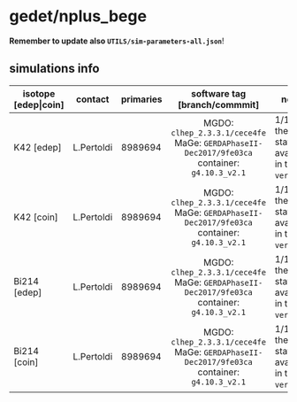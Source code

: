 # gedet/nplus_bege
**Remember to update also `UTILS/sim-parameters-all.json`**!

## simulations info

| isotope \[edep\|coin\] | contact    | primaries | software tag \[branch/commmit\]  | notes            |
| ---------------------- | ---------- | --------- | :------------------------------: | ---------------- |
|  K42 \[edep\]          | L.Pertoldi | 8989694   | MGDO: `clhep_2.3.3.1/cece4fe` MaGe: `GERDAPhaseII-Dec2017/9fe03ca` container: `g4.10.3_v2.1` | 1/10 of the statistics available in the `ver-` file |
|  K42 \[coin\]          | L.Pertoldi | 8989694   | MGDO: `clhep_2.3.3.1/cece4fe` MaGe: `GERDAPhaseII-Dec2017/9fe03ca` container: `g4.10.3_v2.1` | 1/10 of the statistics available in the `ver-` file |
|  Bi214 \[edep\]        | L.Pertoldi | 8989694   | MGDO: `clhep_2.3.3.1/cece4fe` MaGe: `GERDAPhaseII-Dec2017/9fe03ca` container: `g4.10.3_v2.1` | 1/10 of the statistics available in the `ver-` file |
|  Bi214 \[coin\]        | L.Pertoldi | 8989694   | MGDO: `clhep_2.3.3.1/cece4fe` MaGe: `GERDAPhaseII-Dec2017/9fe03ca` container: `g4.10.3_v2.1` | 1/10 of the statistics available in the `ver-` file |
